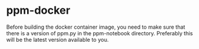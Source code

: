 ppm-docker
==========

Before building the docker container image, you need to make sure that
there is a version of ppm.py in the ppm-notebook directory. Preferably
this will be the latest version available to you.
